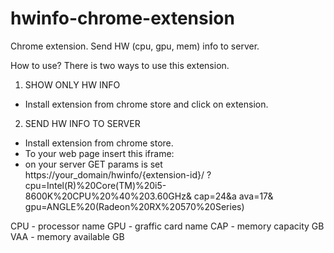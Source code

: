 # hwinfo-chrome-extension
Chrome extension. Send HW (cpu, gpu, mem) info to server.

How to use?
There is two ways to use this extension.

1. SHOW ONLY HW INFO
 - Install extension from chrome store and click on extension.

2. SEND HW INFO TO SERVER
 - Install extension from chrome store.
 - To your web page insert this iframe: 
    <iframe src="/hwinfo/{extension-id}" width="0" height="0" frameborder="0"></iframe>
 - on your server GET params is set
   https://your_domain/hwinfo/{extension-id}/
   ?cpu=Intel(R)%20Core(TM)%20i5-8600K%20CPU%20%40%203.60GHz&
   cap=24&a
   ava=17&
   gpu=ANGLE%20(Radeon%20RX%20570%20Series)

CPU - processor name
GPU - graffic card name
CAP - memory capacity GB
VAA - memory available GB
